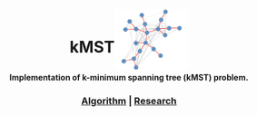 <div align="center">
<h1><b> kMST</b><img src="png/mst.png" width=130px style=margin-bottom:-30px><br/>

<sub><h4>Implementation of k-minimum spanning tree (kMST) problem.</h4></h1>

<h3>
<a href="https://github.com/mlazana/kMST/blob/master/pointsOnPlane_kMST.py">Algorithm</a> | 
<a href="https://github.com/mlazana/kMST/blob/master/paper/ravi1996.pdf">Research</a> 
</h3>


